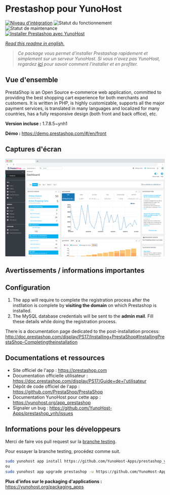 <!--
N.B.: This README was automatically generated by https://github.com/YunoHost/apps/tree/master/tools/README-generator
It shall NOT be edited by hand.
-->

# Prestashop pour YunoHost

[![Niveau d'intégration](https://dash.yunohost.org/integration/prestashop.svg)](https://dash.yunohost.org/appci/app/prestashop) ![Statut du fonctionnement](https://ci-apps.yunohost.org/ci/badges/prestashop.status.svg) ![Statut de maintenance](https://ci-apps.yunohost.org/ci/badges/prestashop.maintain.svg)  
[![Installer Prestashop avec YunoHost](https://install-app.yunohost.org/install-with-yunohost.svg)](https://install-app.yunohost.org/?app=prestashop)

*[Read this readme in english.](./README.md)*

> *Ce package vous permet d'installer Prestashop rapidement et simplement sur un serveur YunoHost.
Si vous n'avez pas YunoHost, regardez [ici](https://yunohost.org/#/install) pour savoir comment l'installer et en profiter.*

## Vue d'ensemble

PrestaShop is an Open Source e-commerce web application, committed to providing the best shopping cart experience for both merchants and customers. It is written in PHP, is highly customizable, supports all the major payment services, is translated in many languages and localized for many countries, has a fully responsive design (both front and back office), etc.

**Version incluse :** 1.7.8.5~ynh1

**Démo :** https://demo.prestashop.com/#/en/front

## Captures d'écran

![Capture d'écran de Prestashop](./doc/screenshots/screenshot.png)

## Avertissements / informations importantes

## Configuration

1. The app will require to complete the registration process after the instllation is complete by **visiting the domain** on  which Prestashop is installed.
1. The MySQL database credentials will be sent to the **admin mail**. Fill these details while doing the registration process.

There is a documentation page dedicated to the post-installation process: http://doc.prestashop.com/display/PS17/Installing+PrestaShop#InstallingPrestaShop-Completingtheinstallation
## Documentations et ressources

* Site officiel de l'app : <https://prestashop.com>
* Documentation officielle utilisateur : <https://doc.prestashop.com/display/PS17/Guide+de+l'utilisateur>
* Dépôt de code officiel de l'app : <https://github.com/PrestaShop/PrestaShop>
* Documentation YunoHost pour cette app : <https://yunohost.org/app_prestashop>
* Signaler un bug : <https://github.com/YunoHost-Apps/prestashop_ynh/issues>

## Informations pour les développeurs

Merci de faire vos pull request sur la [branche testing](https://github.com/YunoHost-Apps/prestashop_ynh/tree/testing).

Pour essayer la branche testing, procédez comme suit.

``` bash
sudo yunohost app install https://github.com/YunoHost-Apps/prestashop_ynh/tree/testing --debug
ou
sudo yunohost app upgrade prestashop -u https://github.com/YunoHost-Apps/prestashop_ynh/tree/testing --debug
```

**Plus d'infos sur le packaging d'applications :** <https://yunohost.org/packaging_apps>
